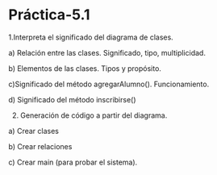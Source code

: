 # Práctica-5.1
1.Interpreta el significado del diagrama de clases.

a) Relación entre las clases. Significado, tipo, multiplicidad. 

b) Elementos de las clases. Tipos y propósito. 

c)Significado del método agregarAlumno(). Funcionamiento. 

d) Significado del método inscribirse()

2. Generación de código a partir del diagrama. 

a) Crear clases

b) Crear relaciones

c) Crear main (para probar el sistema).

